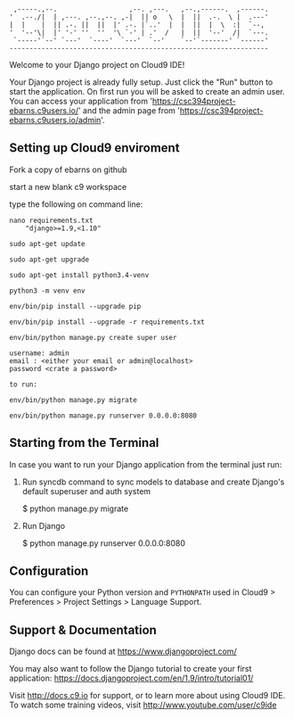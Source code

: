 
     ,-----.,--.                  ,--. ,---.   ,--.,------.  ,------.
    '  .--./|  | ,---. ,--.,--. ,-|  || o   \  |  ||  .-.  \ |  .---'
    |  |    |  || .-. ||  ||  |' .-. |`..'  |  |  ||  |  \  :|  `--, 
    '  '--'\|  |' '-' ''  ''  '\ `-' | .'  /   |  ||  '--'  /|  `---.
     `-----'`--' `---'  `----'  `---'  `--'    `--'`-------' `------'
    ----------------------------------------------------------------- 


Welcome to your Django project on Cloud9 IDE!

Your Django project is already fully setup. Just click the "Run" button to start
the application. On first run you will be asked to create an admin user. You can
access your application from 'https://csc394project-ebarns.c9users.io/' and the admin page from 
'https://csc394project-ebarns.c9users.io/admin'.

## Setting up Cloud9 enviroment

Fork a copy of ebarns on github

start a new blank c9 workspace 

type the following on command line:

    nano requirements.txt
	    "django>=1.9,<1.10"

    sudo apt-get update
    
    sudo apt-get upgrade

    sudo apt-get install python3.4-venv

    python3 -m venv env

    env/bin/pip install --upgrade pip

    env/bin/pip install --upgrade -r requirements.txt
    
    env/bin/python manage.py create super user
    
    username: admin
    email : <either your email or admin@localhost>
    password <crate a password>

    to run:
    
    env/bin/python manage.py migrate
    
    env/bin/python manage.py runserver 0.0.0.0:8080


## Starting from the Terminal

In case you want to run your Django application from the terminal just run:

1) Run syncdb command to sync models to database and create Django's default superuser and auth system

    $ python manage.py migrate

2) Run Django

    $ python manage.py runserver 0.0.0.0:8080
    
## Configuration

You can configure your Python version and `PYTHONPATH` used in
Cloud9 > Preferences > Project Settings > Language Support.

## Support & Documentation

Django docs can be found at https://www.djangoproject.com/

You may also want to follow the Django tutorial to create your first application:
https://docs.djangoproject.com/en/1.9/intro/tutorial01/

Visit http://docs.c9.io for support, or to learn more about using Cloud9 IDE.
To watch some training videos, visit http://www.youtube.com/user/c9ide